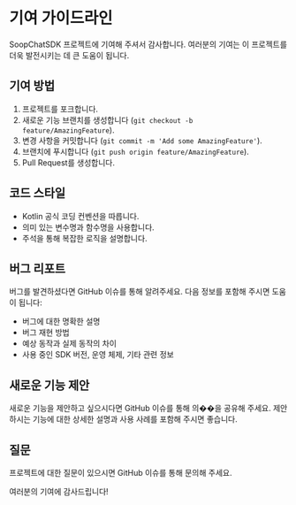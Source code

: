 # 기여 가이드라인

SoopChatSDK 프로젝트에 기여해 주셔서 감사합니다. 여러분의 기여는 이 프로젝트를 더욱 발전시키는 데 큰 도움이 됩니다.

## 기여 방법

1. 프로젝트를 포크합니다.
2. 새로운 기능 브랜치를 생성합니다 (`git checkout -b feature/AmazingFeature`).
3. 변경 사항을 커밋합니다 (`git commit -m 'Add some AmazingFeature'`).
4. 브랜치에 푸시합니다 (`git push origin feature/AmazingFeature`).
5. Pull Request를 생성합니다.

## 코드 스타일

- Kotlin 공식 코딩 컨벤션을 따릅니다.
- 의미 있는 변수명과 함수명을 사용합니다.
- 주석을 통해 복잡한 로직을 설명합니다.

## 버그 리포트

버그를 발견하셨다면 GitHub 이슈를 통해 알려주세요. 다음 정보를 포함해 주시면 도움이 됩니다:

- 버그에 대한 명확한 설명
- 버그 재현 방법
- 예상 동작과 실제 동작의 차이
- 사용 중인 SDK 버전, 운영 체제, 기타 관련 정보

## 새로운 기능 제안

새로운 기능을 제안하고 싶으시다면 GitHub 이슈를 통해 의��을 공유해 주세요. 제안하시는 기능에 대한 상세한 설명과 사용 사례를 포함해 주시면 좋습니다.

## 질문

프로젝트에 대한 질문이 있으시면 GitHub 이슈를 통해 문의해 주세요.

여러분의 기여에 감사드립니다!
